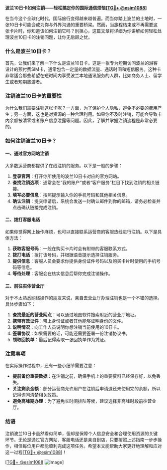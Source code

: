 **波兰10日卡如何注销——轻松搞定你的国际通信烦恼[[TG💪+ @esim1088](https://t.me/s/esim1088)]**

在当今这个全球化时代，国际旅行变得越来越普遍。而当你踏上波兰的土地时，一张10日卡可能会成为你与外界沟通的重要桥梁。然而，当旅程结束或不再需要这张卡片时，你知道该如何注销它吗？别担心，这篇文章将详细为你讲解如何轻松处理波兰10日卡的注销问题，让你无后顾之忧。

### 什么是波兰10日卡？

首先，让我们来了解一下什么是波兰10日卡。这是一张专为短期访问波兰的游客设计的预付费SIM卡，通常包含一定量的数据流量、通话时间和短信服务。这种卡非常适合那些希望在短时间内享受波兰本地通讯服务的人群，比如商务人士、留学生或者短期旅游者。

### 注销波兰10日卡的重要性

为什么我们需要注销这张卡呢？一方面，为了保护个人隐私，避免不必要的费用产生；另一方面，这也是对资源的一种合理利用。如果你不及时注销，可能会导致卡内余额被清零或者账户信息泄露等问题。因此，了解并掌握注销流程是非常必要的。

### 如何注销波兰10日卡？

#### 一、通过官方网站注销

大多数运营商都提供了在线注销的服务。以下是一般的步骤：

1. **登录官网**：打开你所使用的波兰10日卡对应的官方网站。
2. **查找注销选项**：通常会在“我的账户”或者“客户服务”栏目下找到注销的相关链接。
3. **填写必要信息**：按照提示输入你的手机号码和其他相关信息。
4. **确认注销**：提交申请后，系统会发送一封确认邮件到你的邮箱，请务必检查并点击确认链接完成注销。

#### 二、拨打客服电话

如果你觉得网上操作麻烦，也可以直接联系运营商的客服热线进行注销。以下是具体方法：

1. **获取客服号码**：一般在购买卡片时会有附带的客服联系方式。
2. **拨打电话**：拨打该号码，并根据语音提示选择注销服务。
3. **提供信息**：客服人员会要求你提供身份证件号码以及购买卡片时使用的手机号码等信息。
4. **等待处理**：客服会在核实信息后帮你完成注销操作。

#### 三、前往实体营业厅

对于不太熟悉网络操作的朋友来说，亲自去营业厅办理注销也是一个不错的选择。具体步骤如下：

1. **查找最近的营业网点**：可以通过地图软件搜索附近的营业厅地址。
2. **携带有效证件**：带上身份证或者其他能够证明身份的文件。
3. **说明情况**：向工作人员说明你想注销当前使用的10日卡。
4. **签署协议**：如果需要的话，可能还需要签署一份注销协议书。
5. **领取回执单**：最后记得索取一张回执单作为凭证。

### 注意事项

在实际操作过程中，还有一些小细节需要注意：

- **提前备份重要数据**：在注销之前，确保手机上的重要资料已经保存好，以免丢失。
- **关注剩余金额**：部分运营商允许用户在注销后申请退还未使用完的余额，所以记得询问清楚相关政策。
- **避免高峰期办理**：为了避免长时间排队等候，建议选择非高峰时段前往营业厅。

### 结语

注销波兰10日卡虽然看似简单，但却是保障个人信息安全和合理使用资源的关键环节。无论是通过官方网站、客服电话还是亲自到店，只要按照上述指南一步步操作，相信每位用户都能顺利完成这项任务。希望本文能帮助大家更好地理解和应对这一过程[[TG💪+ @esim1088](https://t.me/s/esim1088)]！

[[TG💪+ @esim1088](https://t.me/s/esim1088) ![Image](https://i.postimg.cc/4NQfJmqS/Snipaste-2025-05-13-00-14-12.png)]